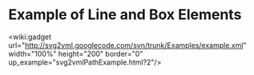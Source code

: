 # Example of Line and Box Elements #
<wiki:gadget url="http://svg2vml.googlecode.com/svn/trunk/Examples/example.xml" width="100%" height="200" border="0" up\_example="svg2vmlPathExample.html?2"/>
